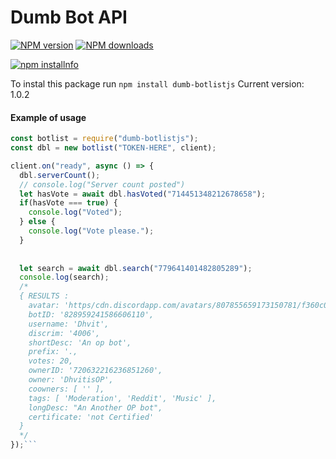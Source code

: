 # Dumb Bot API

<a href="https://www.npmjs.com/package/dumb-botlistjs/"><img src="https://img.shields.io/npm/v/dumb-botlistjs.svg?maxAge=3600" alt="NPM version" /></a>
<a href="https://www.npmjs.com/package/dumb-botlistjs"><img src="https://img.shields.io/npm/dt/dumb-botlistjs.svg?maxAge=3600" alt="NPM downloads" /></a>


<a href="https://nodei.co/npm/dumb-botlistjs"><img src="https://nodei.co/npm/dumb-botlistjs.png?downloads=true&stars=true" alt="npm installnfo" /></a>

To instal this package run `npm install dumb-botlistjs`
Current version: 1.0.2

#### Example of usage
```js
const botlist = require("dumb-botlistjs");
const dbl = new botlist("TOKEN-HERE", client);

client.on("ready", async () => {
  dbl.serverCount();
  // console.log("Server count posted")
  let hasVote = await dbl.hasVoted("714451348212678658");
  if(hasVote === true) {
    console.log("Voted");
  } else {
    console.log("Vote please.");
  }
  
  
  let search = await dbl.search("779641401482805289");
  console.log(search);
  /*
  { RESULTS :
    avatar: 'https/cdn.discordapp.com/avatars/807855659173150781/f360c03f3ba6705c4d994b4edb19a634.webp?width=100&height=100',
    botID: '828959241586606110',
    username: 'Dhvit',
    discrim: '4006',
    shortDesc: 'An op bot',
    prefix: '.,
    votes: 20,
    ownerID: '720632216236851260',
    owner: 'DhvitisOP',
    coowners: [ '' ],
    tags: [ 'Moderation', 'Reddit', 'Music' ],
    longDesc: "An Another OP bot",
    certificate: 'not Certified'
  }
  */
});```
